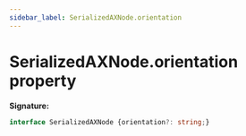 ```yaml
---
sidebar_label: SerializedAXNode.orientation
---
```

# SerializedAXNode.orientation property

**Signature:**

```typescript
interface SerializedAXNode {orientation?: string;}
```
